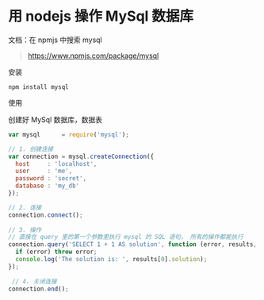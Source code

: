 # 用 nodejs 操作 MySql 数据库

文档：在 npmjs 中搜索 mysql

> <https://www.npmjs.com/package/mysql>

安装

```shell
npm install mysql
```

使用

创建好 MySql 数据库，数据表

```js
var mysql      = require('mysql');

// 1. 创建连接
var connection = mysql.createConnection({
  host     : 'localhost',
  user     : 'me',
  password : 'secret',
  database : 'my_db'
});

// 2. 连接
connection.connect();
 
// 3. 操作
// 直接在 query 里的第一个参数里执行 mysql 的 SQL 语句， 所有的操作都能执行
connection.query('SELECT 1 + 1 AS solution', function (error, results, fields) {
  if (error) throw error;
  console.log('The solution is: ', results[0].solution);
});
 
 // 4. 关闭连接
connection.end();	
```

